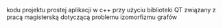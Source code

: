 kodu projektu prostej aplikacji w c++ przy użyciu biblioteki QT związany z  pracą magisterską dotyczącą problemu izomorfizmu grafów
